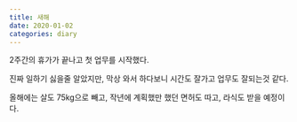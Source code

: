 ```yaml
---
title: 새해
date: 2020-01-02
categories: diary
---
```

2주간의 휴가가 끝나고 첫 업무를 시작했다.

진짜 일하기 싫을줄 알았지만, 막상 와서 하다보니 시간도 잘가고 업무도 잘되는것 같다.

올해에는 살도 75kg으로 빼고, 작년에 계획했만 했던 면허도 따고, 라식도 받을 예정이다.
